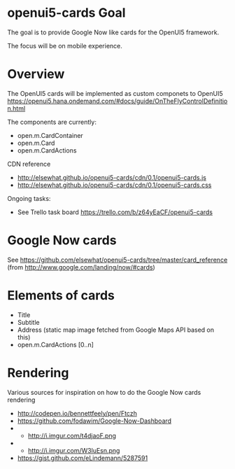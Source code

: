 openui5-cards Goal
=============

The goal is to provide Google Now like cards for the OpenUI5 framework.

The focus will be on mobile experience.

Overview
=============
The OpenUI5 cards will be implemented as custom componets to OpenUI5 
https://openui5.hana.ondemand.com/#docs/guide/OnTheFlyControlDefinition.html

The components are currently:
* open.m.CardContainer
* open.m.Card
* open.m.CardActions

CDN reference
* http://elsewhat.github.io/openui5-cards/cdn/0.1/openui5-cards.js
* http://elsewhat.github.io/openui5-cards/cdn/0.1/openui5-cards.css

Ongoing tasks: 
* See Trello task board https://trello.com/b/z64yEaCF/openui5-cards

Google Now cards
============


See https://github.com/elsewhat/openui5-cards/tree/master/card_reference
(from http://www.google.com/landing/now/#cards)

Elements of cards
============

* Title
* Subtitle
* Address (static map image fetched from Google Maps API based on this)
* open.m.CardActions [0..n]


Rendering
============

Various sources for inspiration on how to do the Google Now cards rendering
* http://codepen.io/bennettfeely/pen/Ftczh
* https://github.com/fodawim/Google-Now-Dashboard
* - http://i.imgur.com/t4djaoF.png
* - http://i.imgur.com/W3luEsn.png
* https://gist.github.com/eLindemann/5287591




